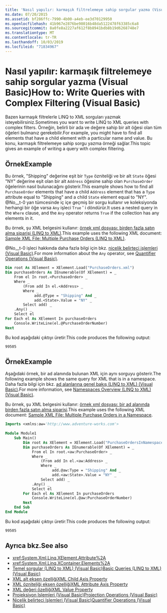 ```yaml
---
title: 'Nasıl yapılır: karmaşık filtrelemeye sahip sorgular yazma (Visual Basic)'
ms.date: 07/20/2015
ms.assetid: bf286ffc-7990-4b00-a4eb-ee3d70129950
ms.openlocfilehash: 41b967e2876be98016b48da5122478f63385c6a8
ms.sourcegitcommit: 8a0fe8a2227af612f8b8941bdb8b19d6268748e7
ms.translationtype: MT
ms.contentlocale: tr-TR
ms.lasthandoff: 10/03/2019
ms.locfileid: "71834967"
---
```

# <a name="how-to-write-queries-with-complex-filtering-visual-basic"></a><span data-ttu-id="16157-102">Nasıl yapılır: karmaşık filtrelemeye sahip sorgular yazma (Visual Basic)</span><span class="sxs-lookup"><span data-stu-id="16157-102">How to: Write Queries with Complex Filtering (Visual Basic)</span></span>
<span data-ttu-id="16157-103">Bazen karmaşık filtrelerle LINQ to XML sorguları yazmak isteyebilirsiniz.</span><span class="sxs-lookup"><span data-stu-id="16157-103">Sometimes you want to write LINQ to XML queries with complex filters.</span></span> <span data-ttu-id="16157-104">Örneğin, belirli bir ada ve değere sahip bir alt öğesi olan tüm öğeleri bulmanız gerekebilir.</span><span class="sxs-lookup"><span data-stu-id="16157-104">For example, you might have to find all elements that have a child element with a particular name and value.</span></span> <span data-ttu-id="16157-105">Bu konu, karmaşık filtrelemeye sahip sorgu yazma örneği sağlar.</span><span class="sxs-lookup"><span data-stu-id="16157-105">This topic gives an example of writing a query with complex filtering.</span></span>  
  
## <a name="example"></a><span data-ttu-id="16157-106">Örnek</span><span class="sxs-lookup"><span data-stu-id="16157-106">Example</span></span>  
 <span data-ttu-id="16157-107">Bu örnek, "Shipping" değerine eşit bir `Type` özniteliği ve bir alt `State` öğesi "NY" değerine eşit olan bir alt `Address` öğesine sahip olan `PurchaseOrder` öğelerinin nasıl bulunacağını gösterir.</span><span class="sxs-lookup"><span data-stu-id="16157-107">This example shows how to find all `PurchaseOrder` elements that have a child `Address` element that has a `Type` attribute equal to "Shipping" and a child `State` element equal to "NY".</span></span> <span data-ttu-id="16157-108">@No__t-0 yan tümcesinde iç içe geçmiş bir sorgu kullanır ve koleksiyonda herhangi bir öğe varsa `Any` işleci `True` ' i döndürür.</span><span class="sxs-lookup"><span data-stu-id="16157-108">It uses a nested query in the `Where` clause, and the `Any` operator returns `True` if the collection has any elements in it.</span></span>  
  
 <span data-ttu-id="16157-109">Bu örnek, şu XML belgesini kullanır: [örnek xml dosyası: birden fazla satın alma siparişi (LINQ to XML)](../../../../visual-basic/programming-guide/concepts/linq/sample-xml-file-multiple-purchase-orders-linq-to-xml.md).</span><span class="sxs-lookup"><span data-stu-id="16157-109">This example uses the following XML document: [Sample XML File: Multiple Purchase Orders (LINQ to XML)](../../../../visual-basic/programming-guide/concepts/linq/sample-xml-file-multiple-purchase-orders-linq-to-xml.md).</span></span>  
  
 <span data-ttu-id="16157-110">@No__t-0 işleci hakkında daha fazla bilgi için bkz. [nicelik belirteci işlemleri (Visual Basic)](../../../../visual-basic/programming-guide/concepts/linq/quantifier-operations.md).</span><span class="sxs-lookup"><span data-stu-id="16157-110">For more information about the `Any` operator, see [Quantifier Operations (Visual Basic)](../../../../visual-basic/programming-guide/concepts/linq/quantifier-operations.md).</span></span>  
  
```vb  
Dim root As XElement = XElement.Load("PurchaseOrders.xml")  
Dim purchaseOrders As IEnumerable(Of XElement) = _  
    From el In root.<PurchaseOrder> _  
    Where _  
        (From add In el.<Address> _  
        Where _  
             add.@Type = "Shipping" And _  
             add.<State>.Value = "NY" _  
        Select add) _  
    .Any() _  
    Select el  
For Each el As XElement In purchaseOrders  
    Console.WriteLine(el.@PurchaseOrderNumber)  
Next  
```  
  
 <span data-ttu-id="16157-111">Bu kod aşağıdaki çıktıyı üretir:</span><span class="sxs-lookup"><span data-stu-id="16157-111">This code produces the following output:</span></span>  
  
```console  
99505  
```  
  
## <a name="example"></a><span data-ttu-id="16157-112">Örnek</span><span class="sxs-lookup"><span data-stu-id="16157-112">Example</span></span>  
 <span data-ttu-id="16157-113">Aşağıdaki örnek, bir ad alanında bulunan XML için aynı sorguyu gösterir.</span><span class="sxs-lookup"><span data-stu-id="16157-113">The following example shows the same query for XML that is in a namespace.</span></span> <span data-ttu-id="16157-114">Daha fazla bilgi için bkz. [ad alanlarına genel bakış (LINQ to XML) (Visual Basic)](namespaces-overview-linq-to-xml.md).</span><span class="sxs-lookup"><span data-stu-id="16157-114">For more information, see [Namespaces Overview (LINQ to XML) (Visual Basic)](namespaces-overview-linq-to-xml.md).</span></span>  
  
 <span data-ttu-id="16157-115">Bu örnek, şu XML belgesini kullanır: [örnek xml dosyası: bir ad alanında birden fazla satın alma siparişi](../../../../visual-basic/programming-guide/concepts/linq/sample-xml-file-multiple-purchase-orders-in-a-namespace.md).</span><span class="sxs-lookup"><span data-stu-id="16157-115">This example uses the following XML document: [Sample XML File: Multiple Purchase Orders in a Namespace](../../../../visual-basic/programming-guide/concepts/linq/sample-xml-file-multiple-purchase-orders-in-a-namespace.md).</span></span>  
  
```vb  
Imports <xmlns:aw='http://www.adventure-works.com'>  
  
Module Module1  
    Sub Main()  
        Dim root As XElement = XElement.Load("PurchaseOrdersInNamespace.xml")  
        Dim purchaseOrders As IEnumerable(Of XElement) = _  
            From el In root.<aw:PurchaseOrder> _  
            Where _  
                (From add In el.<aw:Address> _  
                Where _  
                     add.@aw:Type = "Shipping" And _  
                     add.<aw:State>.Value = "NY" _  
                Select add) _  
            .Any() _  
            Select el  
        For Each el As XElement In purchaseOrders  
            Console.WriteLine(el.@aw:PurchaseOrderNumber)  
        Next  
    End Sub  
End Module  
```  
  
 <span data-ttu-id="16157-116">Bu kod aşağıdaki çıktıyı üretir:</span><span class="sxs-lookup"><span data-stu-id="16157-116">This code produces the following output:</span></span>  
  
```console  
99505  
```  
  
## <a name="see-also"></a><span data-ttu-id="16157-117">Ayrıca bkz.</span><span class="sxs-lookup"><span data-stu-id="16157-117">See also</span></span>

- <xref:System.Xml.Linq.XElement.Attribute%2A>
- <xref:System.Xml.Linq.XContainer.Elements%2A>
- [<span data-ttu-id="16157-118">Temel sorgular (LINQ to XML) (Visual Basic)</span><span class="sxs-lookup"><span data-stu-id="16157-118">Basic Queries (LINQ to XML) (Visual Basic)</span></span>](../../../../visual-basic/programming-guide/concepts/linq/basic-queries-linq-to-xml.md)
- [<span data-ttu-id="16157-119">XML alt eksen özelliği</span><span class="sxs-lookup"><span data-stu-id="16157-119">XML Child Axis Property</span></span>](../../../../visual-basic/language-reference/xml-axis/xml-child-axis-property.md)
- [<span data-ttu-id="16157-120">XML özniteliği eksen özelliği</span><span class="sxs-lookup"><span data-stu-id="16157-120">XML Attribute Axis Property</span></span>](../../../../visual-basic/language-reference/xml-axis/xml-attribute-axis-property.md)
- [<span data-ttu-id="16157-121">XML değeri özelliği</span><span class="sxs-lookup"><span data-stu-id="16157-121">XML Value Property</span></span>](../../../../visual-basic/language-reference/xml-axis/xml-value-property.md)
- [<span data-ttu-id="16157-122">Projeksiyon Işlemleri (Visual Basic)</span><span class="sxs-lookup"><span data-stu-id="16157-122">Projection Operations (Visual Basic)</span></span>](../../../../visual-basic/programming-guide/concepts/linq/projection-operations.md)
- [<span data-ttu-id="16157-123">Nicelik belirteci Işlemleri (Visual Basic)</span><span class="sxs-lookup"><span data-stu-id="16157-123">Quantifier Operations (Visual Basic)</span></span>](../../../../visual-basic/programming-guide/concepts/linq/quantifier-operations.md)
